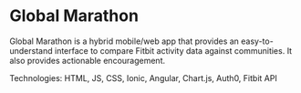 # Global Marathon

Global Marathon is a hybrid mobile/web app that provides an easy-to-understand interface to compare Fitbit activity data against communities. It also provides actionable encouragement.

Technologies: HTML, JS, CSS, Ionic, Angular, Chart.js, Auth0, Fitbit API
